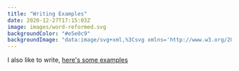 ```yaml
---
title: "Writing Examples"
date: 2020-12-27T17:15:03Z
image: images/word-reformed.svg
backgroundColor: "#e5e0c9"
backgroundImage: "data:image/svg+xml,%3Csvg xmlns='http://www.w3.org/2000/svg' width='8' height='8' viewBox='0 0 8 8'%3E%3Cg fill='%2355245a' fill-opacity='1'%3E%3Cpath fill-rule='evenodd' d='M0 0h4v4H0V0zm4 4h4v4H4V4z'/%3E%3C/g%3E%3C/svg%3E"
---
```


I also like to write, [here's some examples](https://sb-test-text.netlify.app/)
